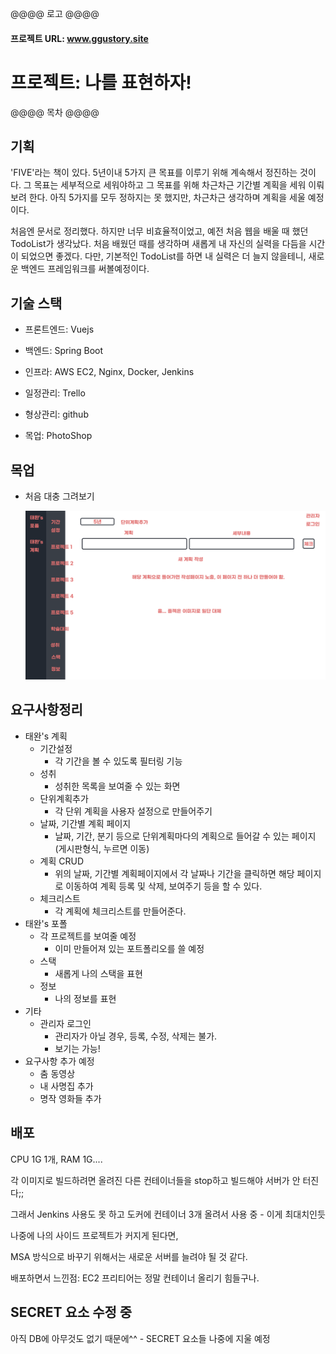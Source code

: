 @@@@ 로고 @@@@

#### 프로젝트 URL: www.ggustory.site



# 프로젝트: 나를 표현하자!

@@@@ 목차 @@@@



## 기획

 'FIVE'라는 책이 있다. 5년이내 5가지 큰 목표를 이루기 위해 계속해서 정진하는 것이다. 그 목표는 세부적으로 세워야하고 그 목표를 위해 차근차근 기간별 계획을 세워 이뤄보려 한다. 아직 5가지를 모두 정하지는 못 했지만, 차근차근 생각하며 계획을 세울 예정이다.

 처음엔 문서로 정리했다. 하지만 너무 비효율적이었고, 예전 처음 웹을 배울 때 했던 TodoList가 생각났다. 처음 배웠던 때를 생각하며 새롭게 내 자신의 실력을 다듬을 시간이 되었으면 좋겠다. 다만, 기본적인 TodoList를 하면 내 실력은 더 늘지 않을테니, 새로운 백엔드 프레임워크를 써볼예정이다.



## 기술 스택

* 프론트엔드: Vuejs
* 백엔드: Spring Boot
* 인프라: AWS EC2, Nginx, Docker, Jenkins

* 일정관리: Trello
* 형상관리: github
* 목업: PhotoShop



## 목업

* 처음 대충 그려보기

  ![나의 계획 사이트](README.assets/%EB%82%98%EC%9D%98%20%EA%B3%84%ED%9A%8D%20%EC%82%AC%EC%9D%B4%ED%8A%B8.png)





## 요구사항정리

* 태완's 계획
  * 기간설정
    * 각 기간을 볼 수 있도록 필터링 기능
  * 성취
    * 성취한 목록을 보여줄 수 있는 화면
  * 단위계획추가
    * 각 단위 계획을 사용자 설정으로 만들어주기
  * 날짜, 기간별 계획 페이지
    * 날짜, 기간, 분기 등으로 단위계획마다의 계획으로 들어갈 수 있는 페이지(게시판형식, 누르면 이동)
  * 계획 CRUD
    * 위의 날짜, 기간별 계획페이지에서 각 날짜나 기간을 클릭하면 해당 페이지로 이동하여 계획 등록 및 삭제, 보여주기 등을 할 수 있다.
  * 체크리스트
    * 각 계획에 체크리스트를 만들어준다.
* 태완's 포폴
  * 각 프로젝트를 보여줄 예정
    * 이미 만들어져 있는 포트폴리오를 쓸 예정
  * 스택
    * 새롭게 나의 스택을 표현
  * 정보
    * 나의 정보를 표현
* 기타
  * 관리자 로그인
    * 관리자가 아닐 경우, 등록, 수정, 삭제는 불가.
    * 보기는 가능!
* 요구사항 추가 예정
  * 춤 동영상
  * 내 사명집 추가
  * 명작 영화들 추가



## 배포

CPU 1G 1개, RAM 1G....

각 이미지로 빌드하려면 올려진 다른 컨테이너들을 stop하고 빌드해야 서버가 안 터진다;;

그래서 Jenkins 사용도 못 하고 도커에 컨테이너 3개 올려서 사용 중 - 이게 최대치인듯

나중에 나의 사이드 프로젝트가 커지게 된다면,

MSA 방식으로 바꾸기 위해서는 새로운 서버를 늘려야 될 것 같다.



배포하면서 느낀점: EC2 프리티어는 정말 컨테이너 올리기 힘들구나.



## SECRET 요소 수정 중

아직 DB에 아무것도 없기 때문에^^ - SECRET 요소들 나중에 지울 예정